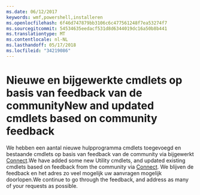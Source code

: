 ```yaml
---
ms.date: 06/12/2017
keywords: wmf,powershell,installeren
ms.openlocfilehash: 6f46d747879bb3106c6c477561248f7ea53274f7
ms.sourcegitcommit: 54534635eedacf531d8d6344019dc16a50b8b441
ms.translationtype: MT
ms.contentlocale: nl-NL
ms.lasthandoff: 05/17/2018
ms.locfileid: "34219086"
---
```

# <a name="new-and-updated-cmdlets-based-on-community-feedback"></a><span data-ttu-id="7edb0-102">Nieuwe en bijgewerkte cmdlets op basis van feedback van de community</span><span class="sxs-lookup"><span data-stu-id="7edb0-102">New and updated cmdlets based on community feedback</span></span>
<span data-ttu-id="7edb0-103">We hebben een aantal nieuwe hulpprogramma cmdlets toegevoegd en bestaande cmdlets op basis van feedback van de community via bijgewerkt [Connect](https://connect.microsoft.com/powershell).</span><span class="sxs-lookup"><span data-stu-id="7edb0-103">We have added some new Utility cmdlets, and updated existing cmdlets based on feedback from the community via [Connect](https://connect.microsoft.com/powershell).</span></span> <span data-ttu-id="7edb0-104">We blijven de feedback en het adres zo veel mogelijk uw aanvragen mogelijk doorlopen.</span><span class="sxs-lookup"><span data-stu-id="7edb0-104">We continue to go through the feedback, and address as many of your requests as possible.</span></span>
